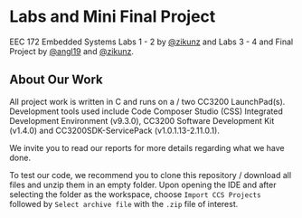 # Labs and Mini Final Project

EEC 172 Embedded Systems Labs 1 - 2 by [@zikunz](https://github.com/zikunz) and Labs 3 - 4 and Final Project by [@angl19](https://github.com/angl19) and [@zikunz](https://github.com/zikunz).



## About Our Work

All project work is written in C and runs on a / two CC3200 LaunchPad(s). Development tools used include Code Composer Studio (CSS) Integrated Development Environment (v9.3.0), CC3200 Software Development Kit (v1.4.0) and CC3200SDK-ServicePack (v1.0.1.13-2.11.0.1).



We invite you to read our reports for more details regarding what we have done.



To test our code, we recommend you to clone this repository / download all files and unzip them in an empty folder. Upon opening the IDE and after selecting the folder as the workspace, choose `Import CCS Projects` followed by `Select archive file` with the `.zip` file of interest.
